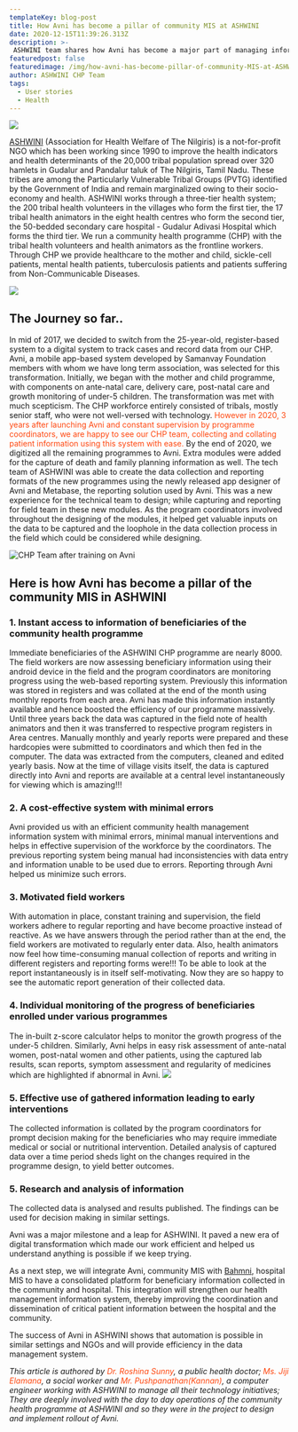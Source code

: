 ```yaml
---
templateKey: blog-post
title: How Avni has become a pillar of community MIS at ASHWINI
date: 2020-12-15T11:39:26.313Z
description: >-
 ASHWINI team shares how Avni has become a major part of managing information of beneficiaries in their community health programme in Gudalur district of Tamil Nadu.
featuredpost: false
featuredimage: /img/how-avni-has-become-pillar-of-community-MIS-at-ASHWINI/ASHWINI_Community_Pro_1.jpg
author: ASHWINI CHP Team
tags:
  - User stories
  - Health
---
```

![](/img/how-avni-has-become-pillar-of-community-MIS-at-ASHWINI/ASHWINI_Community_Pro_1.jpg)

<a href="http://http://ashwini.org/new/" target="_blank" rel="noopener noreferrer">ASHWINI</a> (Association for Health Welfare of The Nilgiris) is a not-for-profit NGO which has been working since 1990 to improve the health indicators and health determinants of the 20,000 tribal population spread over 320 hamlets in Gudalur and Pandalur taluk of The Nilgiris, Tamil Nadu. These tribes are among the Particularly Vulnerable Tribal Groups (PVTG) identified by the Government of India and remain marginalized owing to their socio-economy and health. ASHWINI works through a three-tier health system; the 200 tribal health volunteers in the villages who form the first tier, the 17 tribal health animators in the eight health centres who form the second tier, the 50-bedded secondary care hospital - Gudalur Adivasi Hospital which forms the third tier. We run a community health programme (CHP) with the tribal health volunteers and health animators as the frontline workers. Through CHP we provide healthcare to the mother and child, sickle-cell patients, mental health patients, tuberculosis patients and patients suffering from Non-Communicable Diseases.

 ![](/img/how-avni-has-become-pillar-of-community-MIS-at-ASHWINI/ASHWINI_field_work.jpg)

## The Journey so far..
In mid of 2017, we decided to switch from the 25-year-old, register-based system to a digital system to track cases and record data from our CHP. Avni, a mobile app-based system developed by Samanvay Foundation members with whom we have long term association, was selected for this transformation. Initially, we began with the mother and child programme, with components on ante-natal care, delivery care, post-natal care and growth monitoring of under-5 children. The transformation was met with much scepticism. The CHP workforce entirely consisted of tribals, mostly senior staff, who were not well-versed with technology. <span style="color:#ff470f">However in 2020, 3 years after launching Avni and constant supervision by programme coordinators, we are happy to see our CHP team, collecting and collating patient information using this system with ease.</span> By the end of 2020, we digitized all the remaining programmes to Avni. Extra modules were added for the capture of death and family planning information as well. The tech team of ASHWINI was able to create the data collection and reporting formats of the new programmes using the newly released app designer of Avni and Metabase, the reporting solution used by Avni. This was a new experience for the technical team to design; while capturing and reporting for field team in these new modules. As the program coordinators involved throughout the designing of the modules, it helped get valuable inputs on the data to be captured and the loophole in the data collection process in the field which could be considered while designing.

![CHP Team after training on Avni](/img/how-avni-has-become-pillar-of-community-MIS-at-ASHWINI/ASHWINI_training.jpeg "CHP Team after training on Avni")

## Here is how Avni has become a pillar of the community MIS in ASHWINI
### 1. Instant access to information of beneficiaries of the community health programme 
Immediate beneficiaries of the ASHWINI CHP programme are nearly 8000. The field workers are now assessing beneficiary information using their android device in the field and the program coordinators are monitoring progress using the web-based reporting system. Previously this information was stored in registers and was collated at the end of the month using monthly reports from each area. Avni has made this information instantly available and hence boosted the efficiency of our programme massively. Until three years back the data was captured in the field note of health animators and then it was transferred to respective program registers in Area centres. Manually monthly and yearly reports were prepared and these hardcopies were submitted to coordinators and which then fed in the computer. The data was extracted from the computers, cleaned and edited yearly basis. Now at the time of village visits itself, the data is captured directly into Avni and reports are available at a central level instantaneously for viewing which is amazing!!! 

### 2. A cost-effective system with minimal errors
Avni provided us with an efficient community health management information system with minimal errors, minimal manual interventions and helps in effective supervision of the workforce by the coordinators. The previous reporting system being manual had inconsistencies with data entry and information unable to be used due to errors. Reporting through Avni helped us minimize such errors.
### 3. Motivated field workers
With automation in place, constant training and supervision, the field workers adhere to regular reporting and have become proactive instead of reactive. As we have answers through the period rather than at the end, the field workers are motivated to regularly enter data. Also, health animators now feel how time-consuming manual collection of reports and writing in different registers and reporting forms were!!! To be able to look at the report instantaneously is in itself self-motivating. Now they are so happy to see the automatic report generation of their collected data. 
### 4. Individual monitoring of the progress of beneficiaries enrolled under various programmes
The in-built z-score calculator helps to monitor the growth progress of the under-5 children. Similarly, Avni helps in easy risk assessment of ante-natal women, post-natal women and other patients, using the captured lab results, scan reports, symptom assessment and regularity of medicines which are highlighted if abnormal in Avni.
![](/img/how-avni-has-become-pillar-of-community-MIS-at-ASHWINI/ASHWINI_growth_monitoring_under5.jpg)

 
### 5. Effective use of gathered information leading to early interventions 
The collected information is collated by the program coordinators for prompt decision making for the beneficiaries who may require immediate medical or social or nutritional intervention. Detailed analysis of captured data over a time period sheds light on the changes required in the programme design, to yield better outcomes. 
### 5. Research and analysis of information 
The collected data is analysed and results published. The findings can be used for decision making in similar settings.

Avni was a major milestone and a leap for ASHWINI. It paved a new era of digital transformation which made our work efficient and helped us understand anything is possible if we keep trying. 

As a next step, we will integrate Avni, community MIS with <a href="https://www.bahmni.org/" target="_blank" rel="noopener noreferrer">Bahmni</a>, hospital MIS to have a consolidated platform for beneficiary information collected in the community and hospital. This integration will strengthen our health management information system, thereby improving the coordination and dissemination of critical patient information between the hospital and the community. 

The success of Avni in ASHWINI shows that automation is possible in similar settings and NGOs and will provide efficiency in the data management system.

*This article is authored by <span style="color:#ff470f">Dr. Roshina Sunny</span>, a public health doctor; <span style="color:#ff470f">Ms. Jiji Elamana</span>, a social worker and <span style="color:#ff470f">Mr. Pushpanathan(Kannan)</span>, a computer engineer working with ASHWINI to manage all their technology initiatives; They are deeply involved with the day to day operations of the community health programme at ASHWINI and so they were in the project to design and implement rollout of Avni.*